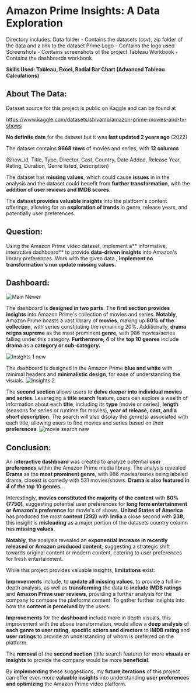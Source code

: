 # Amazon Prime Insights: A Data Exploration

Directory includes:
Data folder - Contains the datasets (csv), zip folder of the data and a link to the dataset
Prime Logo - Contains the logo used
Screenshots - Contains screenshots of the project
Tableau Workbook - Contains the dashboards workbook


**Skills Used: Tableau, Excel, Radial Bar Chart (Advanced Tableau Calculations)**


## About The Data:

Dataset source for this project is public on Kaggle and can be found at 

https://www.kaggle.com/datasets/shivamb/amazon-prime-movies-and-tv-shows

**No definite date** for the dataset but it was **last updated 2 years ago** (2022)

The dataset contains **9668 rows** of movies and series, with **12 columns**

(Show_id, Title, Type, Director, Cast, Country, Date Added, Release Year, Rating, Duration, Genre listed, Description)

The dataset has **missing values**, which could cause **issues** in in the analysis and the dataset could benefit from **further transformation**, with the **addition of user reviews and IMDB scores**.

The **dataset provides valuable insights** into the platform's content offerings, allowing for an **exploration of trends** in genre, release years, and potentially user preferences.

## Question:

Using the Amazon Prime video dataset, implement a** informative, interactive dashboard** to provide **data-driven insights** into Amazon's library preferences. Work with the given data , **implement no transformation's nor update missing values.**

## Dashboard:

![Main Newer](https://github.com/LeFrenchy5/Data-Analyst-Projects/assets/123564919/7e8a9721-cbce-4864-8ee2-fd971a0c3edf)

The dashboard is **designed in two parts**. The **first section provides insights** into Amazon Prime's collection of movies and series. **Notably**, Amazon Prime boasts a vast library of **movies**, making up **80% of the collection**, with series constituting the remaining 20%. Additionally, **drama reigns supreme** as the most prominent **genre**, with 986 movies/series falling under this category. **Furthermore, 4** of the **top 10 genres** include **drama** as a **category or sub-category.**

![Insights 1 new](https://github.com/LeFrenchy5/Data-Analyst-Projects/assets/123564919/fff7fd63-68b3-45bf-8f54-366659dc66fd)

The dashboard is designed in the Amazon Prime **blue and white** with minimal headers and **minimalistic design**, for ease of understanding the visuals. 
![Insights 2](https://github.com/LeFrenchy5/Data-Analyst-Projects/assets/123564919/65716e1a-5c3c-4a09-924b-00ad229c5964)

The **second section** allows users to **delve deeper into individual movies and series**. Leveraging a **title search** feature, users can explore a wealth of information about each **title**, including its **type** (movie or series), **length** (seasons for series or runtime for movies), **year of release, cast, and a short description**. The search will also display the genre(s) associated with each title, allowing users to find movies and series based on their **preferences**. 
![movie search new](https://github.com/LeFrenchy5/Data-Analyst-Projects/assets/123564919/a33fdb9a-0c87-4b0c-98bb-afa4cb687a9e)


## Conclusion:

An **interactive dashboard** was created to analyze potential **user preferences** within the Amazon Prime media library. The analysis revealed **Drama** as the **most prominent genre**, with 986  movies/series being labeled drama, closest is comedy with 531 movies/shows. **Drama is also featured in 4 of the top 10 genres.**

Interestingly, **movies constituted the majority of the content** with **80% (7750)**, suggesting potential user preferences for **long form entertainment or Amazon's preference** for movie's of shows. **United States of America** has produced the most **content (292)** with **India** a close second with **238**, this insight is **misleading** as a major portion of the datasets country column has **missing values.**

**Notably**, the analysis revealed an **exponential increase in recently released or Amazon** **produced content**, suggesting a strategic shift towards original content or modern content, catering to user preferences for fresh entertainment.

While this project provides valuable insights, **limitations** exist:

**Improvements** include, to **update all missing values**, to provide a full in-depth analysis, as well as **transforming** the data to **include IMDB ratings** and **Amazon Prime user reviews**, providing a further analysis for the company to compare the platforms content. To gather further insights into how the **content is perceived** by the users.

**Improvements** for the **dashboard** include more in depth visuals, this improvement with the above transformation, would allow a **deep analysis** of **each genre to user rating**, **specific actors and directors** to **IMDB rating** and **user ratings** to provide an understanding of whom is preferred on the platform.  

The **removal** of the **second section** (title search feature) for more **visuals or insights** to provide the company would be more **beneficial.** 

By **implementing** these suggestions, my **future iterations** of this project can offer even more **valuable insights** into understanding **user preferences and optimizing** the Amazon Prime video platform.

